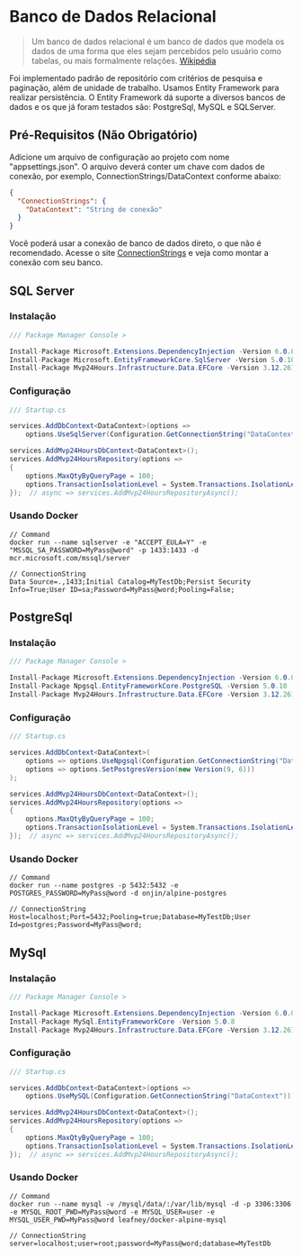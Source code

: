 # Banco de Dados Relacional
>Um banco de dados relacional é um banco de dados que modela os dados de uma forma que eles sejam percebidos pelo usuário como tabelas, ou mais formalmente relações. [Wikipédia](https://pt.wikipedia.org/wiki/Banco_de_dados_relacional)

Foi implementado padrão de repositório com critérios de pesquisa e paginação, além de unidade de trabalho. Usamos Entity Framework para realizar persistência. O Entity Framework dá suporte a diversos bancos de dados e os que já foram testados são: PostgreSql, MySQL e SQLServer.

## Pré-Requisitos (Não Obrigatório)
Adicione um arquivo de configuração ao projeto com nome "appsettings.json". O arquivo deverá conter um chave com dados de conexão, por exemplo, ConnectionStrings/DataContext conforme abaixo:
```json
{
  "ConnectionStrings": {
    "DataContext": "String de conexão"
  }
}
```
Você poderá usar a conexão de banco de dados direto, o que não é recomendado. Acesse o site [ConnectionStrings](https://www.connectionstrings.com/) e veja como montar a conexão com seu banco.

## SQL Server
### Instalação
```csharp
/// Package Manager Console >

Install-Package Microsoft.Extensions.DependencyInjection -Version 6.0.0
Install-Package Microsoft.EntityFrameworkCore.SqlServer -Version 5.0.10
Install-Package Mvp24Hours.Infrastructure.Data.EFCore -Version 3.12.261
```
### Configuração
```csharp
/// Startup.cs

services.AddDbContext<DataContext>(options =>
    options.UseSqlServer(Configuration.GetConnectionString("DataContext")));

services.AddMvp24HoursDbContext<DataContext>();
services.AddMvp24HoursRepository(options =>
{
    options.MaxQtyByQueryPage = 100;
    options.TransactionIsolationLevel = System.Transactions.IsolationLevel.ReadCommitted;
});  // async => services.AddMvp24HoursRepositoryAsync();

```
### Usando Docker
```
// Command
docker run --name sqlserver -e "ACCEPT_EULA=Y" -e "MSSQL_SA_PASSWORD=MyPass@word" -p 1433:1433 -d mcr.microsoft.com/mssql/server

// ConnectionString
Data Source=.,1433;Initial Catalog=MyTestDb;Persist Security Info=True;User ID=sa;Password=MyPass@word;Pooling=False;

```

## PostgreSql
### Instalação
```csharp
/// Package Manager Console >

Install-Package Microsoft.Extensions.DependencyInjection -Version 6.0.0
Install-Package Npgsql.EntityFrameworkCore.PostgreSQL -Version 5.0.10
Install-Package Mvp24Hours.Infrastructure.Data.EFCore -Version 3.12.261
```
### Configuração
```csharp
/// Startup.cs

services.AddDbContext<DataContext>(
    options => options.UseNpgsql(Configuration.GetConnectionString("DataContext"),
    options => options.SetPostgresVersion(new Version(9, 6)))
);

services.AddMvp24HoursDbContext<DataContext>();
services.AddMvp24HoursRepository(options =>
{
    options.MaxQtyByQueryPage = 100;
    options.TransactionIsolationLevel = System.Transactions.IsolationLevel.ReadCommitted;
});  // async => services.AddMvp24HoursRepositoryAsync();

```
### Usando Docker
```
// Command
docker run --name postgres -p 5432:5432 -e POSTGRES_PASSWORD=MyPass@word -d onjin/alpine-postgres

// ConnectionString
Host=localhost;Port=5432;Pooling=true;Database=MyTestDb;User Id=postgres;Password=MyPass@word;

```

## MySql
### Instalação
```csharp
/// Package Manager Console >

Install-Package Microsoft.Extensions.DependencyInjection -Version 6.0.0
Install-Package MySql.EntityFrameworkCore -Version 5.0.8
Install-Package Mvp24Hours.Infrastructure.Data.EFCore -Version 3.12.261
```
### Configuração
```csharp
/// Startup.cs

services.AddDbContext<DataContext>(options =>
    options.UseMySQL(Configuration.GetConnectionString("DataContext")));

services.AddMvp24HoursDbContext<DataContext>();
services.AddMvp24HoursRepository(options =>
{
    options.MaxQtyByQueryPage = 100;
    options.TransactionIsolationLevel = System.Transactions.IsolationLevel.ReadCommitted;
});  // async => services.AddMvp24HoursRepositoryAsync();

```
### Usando Docker
```
// Command
docker run --name mysql -v /mysql/data/:/var/lib/mysql -d -p 3306:3306 -e MYSQL_ROOT_PWD=MyPass@word -e MYSQL_USER=user -e MYSQL_USER_PWD=MyPass@word leafney/docker-alpine-mysql

// ConnectionString
server=localhost;user=root;password=MyPass@word;database=MyTestDb

```